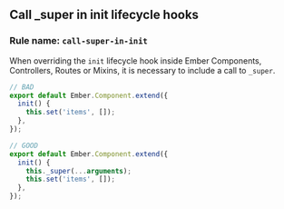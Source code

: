 ## Call _super in init lifecycle hooks

### Rule name: `call-super-in-init`

When overriding the `init` lifecycle hook inside Ember Components, Controllers, Routes or Mixins, it is necessary to include a call to `_super`.

```javascript
// BAD
export default Ember.Component.extend({
  init() {
    this.set('items', []);
  },
});
```

```javascript
// GOOD
export default Ember.Component.extend({
  init() {
    this._super(...arguments);
    this.set('items', []);
  },
});
```
